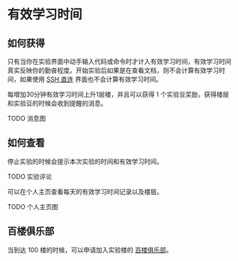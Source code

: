 # 有效学习时间

## 如何获得

只有当你在实验界面中动手输入代码或命令时才计入有效学习时间，有效学习时间真实反映你的勤奋程度。开始实验后如果是在查看文档，则不会计算有效学习时间，如果使用 [SSH 直连](TODO) 界面也不会计算有效学习时间。

每增加30分钟有效学习时间上升1层楼，并且可以获得 1 个实验豆奖励，获得楼层和实验豆的时候会收到提醒的消息。

TODO 消息图

## 如何查看

停止实验的时候会提示本次实验的时间和有效学习时间。

TODO 实验评论

可以在个人主页查看每天的有效学习时间记录以及楼层。

TODO 个人主页图

## 百楼俱乐部

当到达 100 楼的时候，可以申请加入实验楼的 [百楼俱乐部]()。

